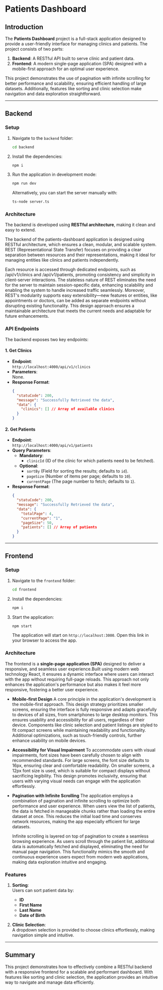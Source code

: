 # Patients Dashboard

## Introduction

The **Patients Dashboard** project is a full-stack application designed to provide a user-friendly interface for managing clinics and patients. The project consists of two parts:

1. **Backend**: A RESTful API built to serve clinic and patient data.
2. **Frontend**: A modern single-page application (SPA) designed with a mobile-first approach for an optimal user experience.

This project demonstrates the use of pagination with infinite scrolling for better performance and scalability, ensuring efficient handling of large datasets. Additionally, features like sorting and clinic selection make navigation and data exploration straightforward.

---

## Backend

### Setup

1. Navigate to the `backend` folder:
   ```bash
   cd backend
   ```
2. Install the dependencies:
   ```bash
   npm i
   ```
3. Run the application in development mode:
   ```bash
   npm run dev
   ```
   Alternatively, you can start the server manually with:
   ```bash
   ts-node server.ts
   ```

### Architecture

The backend is developed using **RESTful architecture**, making it clean and easy to extend.

The backend of the patients-dashboard application is designed using RESTful architecture, which ensures a clean, modular, and scalable system. REST (Representational State Transfer) focuses on providing a clear separation between resources and their representations, making it ideal for managing entities like clinics and patients independently.

Each resource is accessed through dedicated endpoints, such as /api/v1/clinics and /api/v1/patients, promoting consistency and simplicity in client-server interactions. The stateless nature of REST eliminates the need for the server to maintain session-specific data, enhancing scalability and enabling the system to handle increased traffic seamlessly. Moreover, REST's modularity supports easy extensibility—new features or entities, like appointments or doctors, can be added as separate endpoints without disrupting existing functionality. This design approach ensures a maintainable architecture that meets the current needs and adaptable for future enhancements.

### API Endpoints

The backend exposes two key endpoints:

#### 1. Get Clinics

- **Endpoint**:  
  `http://localhost:4000/api/v1/clinics`
- **Parameters**:  
  None.
- **Response Format**:
  ```json
  {
    "statuCode": 200,
    "message": "Successfully Retrieved the data",
    "data": {
      "clinics": [] // Array of available clinics
    }
  }
  ```

#### 2. Get Patients

- **Endpoint**:  
  `http://localhost:4000/api/v1/patients`
- **Query Parameters**:
  - **Mandatory**:
    - `clinicId` (ID of the clinic for which patients need to be fetched).
  - **Optional**:
    - `sortBy` (Field for sorting the results; defaults to `id`).
    - `pageSize` (Number of items per page; defaults to `10`).
    - `currentPage` (The page number to fetch; defaults to `1`).
- **Response Format**:
  ```json
  {
    "statuCode": 200,
    "message": "Successfully Retrieved the data",
    "data": {
      "totalPage": 4,
      "currentPage": "1",
      "pageSize": 50,
      "patients": [] // Array of patients
    }
  }
  ```

---

## Frontend

### Setup

1. Navigate to the `frontend` folder:
   ```bash
   cd frontend
   ```
2. Install the dependencies:
   ```bash
   npm i
   ```
3. Start the application:
   ```bash
   npm start
   ```
   The application will start on `http://localhost:3000`. Open this link in your browser to access the app.

### Architecture

The frontend is a **single-page application (SPA)** designed to deliver a responsive, and seamless user experience.Built using modern web technology React, it ensures a dynamic interface where users can interact with the app without requiring full-page reloads. This approach not only enhances the application's performance but also makes it feel more responsive, fostering a better user experience.

- **Mobile-first Design**
  A core principle in the application's development is the mobile-first approach. This design strategy prioritizes smaller screens, ensuring the interface is fully responsive and adapts gracefully to devices of all sizes, from smartphones to large desktop monitors. This ensures usability and accessibility for all users, regardless of their device. Components like clinic selection and patient listings are styled to fit compact screens while maintaining readability and functionality. Additional optimizations, such as touch-friendly controls, further enhance usability on mobile devices.

- **Accessibility for Visual Impairment**
  To accommodate users with visual impairments, font sizes have been carefully chosen to align with recommended standards. For large screens, the font size defaults to 16px, ensuring clear and comfortable readability. On smaller screens, a 12px font size is used, which is suitable for compact displays without sacrificing legibility. This design promotes inclusivity, ensuring that users with varying visual needs can engage with the application effortlessly.

- **Pagination with Infinite Scrolling**
  The application employs a combination of pagination and infinite scrolling to optimize both performance and user experience. When users view the list of patients, the data is fetched in manageable chunks rather than loading the entire dataset at once. This reduces the initial load time and conserves network resources, making the app especially efficient for large datasets.

  Infinite scrolling is layered on top of pagination to create a seamless browsing experience. As users scroll through the patient list, additional data is automatically fetched and displayed, eliminating the need for manual page navigation. This functionality mimics the smooth and continuous experience users expect from modern web applications, making data exploration intuitive and engaging.

### Features

1. **Sorting**:  
   Users can sort patient data by:

   - **ID**
   - **First Name**
   - **Last Name**
   - **Date of Birth**

2. **Clinic Selection**:  
   A dropdown selection is provided to choose clinics effortlessly, making navigation simple and intuitive.

---

## Summary

This project demonstrates how to effectively combine a RESTful backend with a responsive frontend for a scalable and performant dashboard. With features like sorting and clinic selection, the application provides an intuitive way to navigate and manage data efficiently.
